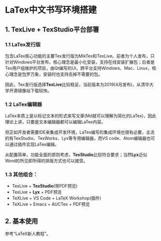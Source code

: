 # LaTex中文书写环境搭建

## 1. TexLive + TexStudio平台部署

### 1.1 LaTex发行版

包含LaTex核心功能的主要Tex发行版为MikTex和TexLive。前者为个人发布，只针对Windows平台发布，核心理念是最小化安装，支持在线安装扩展包；后者是Tex用户组维护的项目，由Qt编写的UI，跨平台支持Windows、Mac、Linux，核心理念是包罗万象，安装时也支持去掉不需要的包。

因此，Tex发行版选择**TexLive**比较稳妥，当前版本为2019(4月发布)，从清华大学开源镜像站下载较快。

### 1.2 LaTex编辑器

LaTex本质上是以标记文本的形式来写文章(Md就可以理解为简化的LaTex)，因此理论上讲，只要是文本编辑器都可以编辑LaTex内容。

但正如开发者需要IDE来集成开发环境，LaTex编写的集成环境也很有必要，主流的有TexStudio、TexWorks、Lyx等专用编辑器，而VS code、Atom编辑器也可以通过插件实现LaTex编辑。

从配置简单，功能全面的原则考虑，**TexStudio**比较符合要求；当然**Lyx**近似Word的所见即所得的排版方式也可以接受。

### 1.3 其他组合：

- TexLive + **TexStudio**(带PDF预览)
- TexLive + **Lyx** + PDF预览
- TeXLive + VS Code + LaTeX Workshop(插件)
- TeXLive + Emacs + AUCTex + PDF预览


## 2. 基本使用

参考“LaTeX新人教程”。

